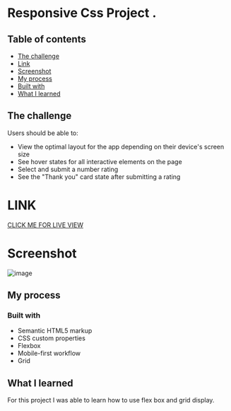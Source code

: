 
# Responsive Css Project . 

## Table of contents

  - [The challenge](#the-challenge)
  -  [Link](#link)
  - [Screenshot](#screenshot)
  - [My process](#my-process)
  - [Built with](#built-with)
  - [What I learned](#what-i-learned)
  

## The challenge

Users should be able to:

- View the optimal layout for the app depending on their device's screen size
- See hover states for all interactive elements on the page
- Select and submit a number rating
- See the "Thank you" card state after submitting a rating

# LINK

[CLICK ME FOR LIVE VIEW ](https://miron-silviu.github.io/css-responsive/)

# Screenshot

![image](https://github.com/Miron-Silviu/css-responsive/assets/119732322/bbaf146c-aade-49b9-a509-90561006e5aa)



## My process

### Built with

- Semantic HTML5 markup
- CSS custom properties
- Flexbox
- Mobile-first workflow
- Grid 

## What I learned

For this project I was able to learn how to use flex box and grid display.  






